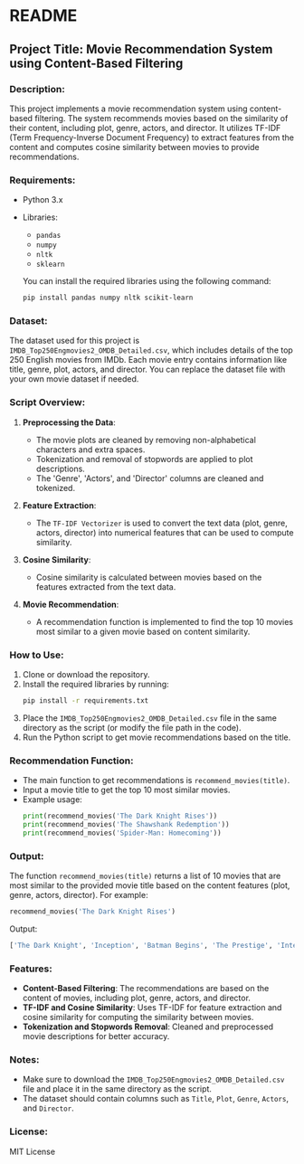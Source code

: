 # README

## Project Title: **Movie Recommendation System using Content-Based Filtering**

### Description:
This project implements a movie recommendation system using content-based filtering. The system recommends movies based on the similarity of their content, including plot, genre, actors, and director. It utilizes TF-IDF (Term Frequency-Inverse Document Frequency) to extract features from the content and computes cosine similarity between movies to provide recommendations.

### Requirements:
- Python 3.x
- Libraries:
  - `pandas`
  - `numpy`
  - `nltk`
  - `sklearn`
  
  You can install the required libraries using the following command:
  ```bash
  pip install pandas numpy nltk scikit-learn
  ```

### Dataset:
The dataset used for this project is `IMDB_Top250Engmovies2_OMDB_Detailed.csv`, which includes details of the top 250 English movies from IMDb. Each movie entry contains information like title, genre, plot, actors, and director. You can replace the dataset file with your own movie dataset if needed.

### Script Overview:
1. **Preprocessing the Data**:
   - The movie plots are cleaned by removing non-alphabetical characters and extra spaces.
   - Tokenization and removal of stopwords are applied to plot descriptions.
   - The 'Genre', 'Actors', and 'Director' columns are cleaned and tokenized.

2. **Feature Extraction**:
   - The `TF-IDF Vectorizer` is used to convert the text data (plot, genre, actors, director) into numerical features that can be used to compute similarity.
   
3. **Cosine Similarity**:
   - Cosine similarity is calculated between movies based on the features extracted from the text data.

4. **Movie Recommendation**:
   - A recommendation function is implemented to find the top 10 movies most similar to a given movie based on content similarity.

### How to Use:
1. Clone or download the repository.
2. Install the required libraries by running:
   ```bash
   pip install -r requirements.txt
   ```
3. Place the `IMDB_Top250Engmovies2_OMDB_Detailed.csv` file in the same directory as the script (or modify the file path in the code).
4. Run the Python script to get movie recommendations based on the title.

### Recommendation Function:
- The main function to get recommendations is `recommend_movies(title)`.
- Input a movie title to get the top 10 most similar movies.
- Example usage:
  ```python
  print(recommend_movies('The Dark Knight Rises'))
  print(recommend_movies('The Shawshank Redemption'))
  print(recommend_movies('Spider-Man: Homecoming'))
  ```

### Output:
The function `recommend_movies(title)` returns a list of 10 movies that are most similar to the provided movie title based on the content features (plot, genre, actors, director). For example:
```python
recommend_movies('The Dark Knight Rises')
```
Output:
```python
['The Dark Knight', 'Inception', 'Batman Begins', 'The Prestige', 'Interstellar', ...]
```

### Features:
- **Content-Based Filtering**: The recommendations are based on the content of movies, including plot, genre, actors, and director.
- **TF-IDF and Cosine Similarity**: Uses TF-IDF for feature extraction and cosine similarity for computing the similarity between movies.
- **Tokenization and Stopwords Removal**: Cleaned and preprocessed movie descriptions for better accuracy.

### Notes:
- Make sure to download the `IMDB_Top250Engmovies2_OMDB_Detailed.csv` file and place it in the same directory as the script.
- The dataset should contain columns such as `Title`, `Plot`, `Genre`, `Actors`, and `Director`.

### License:
MIT License
